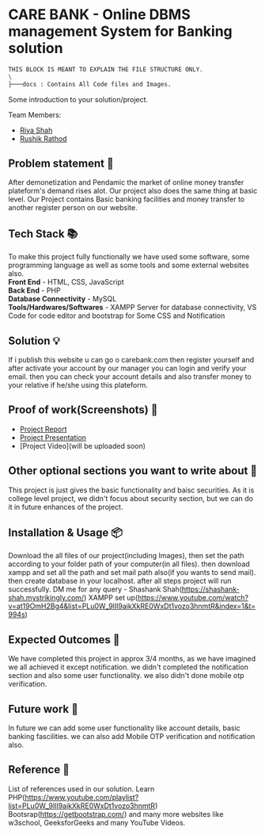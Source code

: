 # CARE BANK - Online DBMS management System for Banking solution
```bash
THIS BLOCK IS MEANT TO EXPLAIN THE FILE STRUCTURE ONLY.
\
├───docs : Contains All Code files and Images.
```

Some introduction to your solution/project.

Team Members:

- [Riya Shah](https://github.com/Riya1308)
- [Rushik Rathod](https://github.com/rushikrathod812)

## Problem statement 🐾

After demonetization and Pendamic the market of online money transfer plateform's demand rises alot. Our project also does the same thing at basic level.
Our Project contains Basic banking facilities and money transfer to another register person on our website.

## Tech Stack 📚

To make this project fully functionally we have used some software, some programming language as well as some tools and some external websites also.
</br><b>Front End</b> - HTML, CSS, JavaScript</br>
<b>Back End</b> - PHP</br>
<b>Database Connectivity</b> - MySQL</br>
<b>Tools/Hardwares/Softwares</b> - XAMPP Server for database connectivity, VS Code for code editor and bootstrap for Some CSS and Notification</br>

## Solution 💡

If i publish this website u can go o carebank.com then register yourself and after activate your account by our manager you can login and verify your email. then you can check your account details and also transfer money to your relative if he/she using this plateform.

## Proof of work(Screenshots) 🎥

- [Project Report](https://drive.google.com/file/d/1AaTXuqwondg2TDCogcEf2Vt0fLWOLEPR/view?usp=sharing)
- [Project Presentation](https://drive.google.com/file/d/1jpcHOUfOdP8GA3eLEi11gnY6iKQ-_LNV/view?usp=sharing)
- [Project Video](will be uploaded soon)

## Other optional sections you want to write about 📝

This project is just gives the basic functionality and baisc securities.
As it is college level project, we didn't focus about security section, but we can do it in future enhances of the project.

## Installation & Usage 📦

Download the all files of our project(including Images), then set the path according to your folder path of your computer(in all files).
then download xampp and set all the path and set mail path also(if you wants to send mail).
then create database in your localhost.
after all steps project will run successfully.
DM me for any query - Shashank Shah(https://shashank-shah.mystrikingly.com/)
XAMPP set up(https://www.youtube.com/watch?v=at19OmH2Bg4&list=PLu0W_9lII9aikXkRE0WxDt1vozo3hnmtR&index=1&t=994s)

## Expected Outcomes 💯

We have completed this project in approx 3/4 months, as we have imagined we all achieved it except notification.
we didn't completed the notification section and also some user functionality.
we also didn't done mobile otp verification.

## Future work 🤔

In future we can add some user functionality like account details, basic banking fascilities.
we can also add Mobile OTP verification and notification also.

## Reference 📖

List of references used in our solution.
Learn PHP(https://www.youtube.com/playlist?list=PLu0W_9lII9aikXkRE0WxDt1vozo3hnmtR)
Bootsrap(https://getbootstrap.com/)
and many more websites like w3school, GeeksforGeeks and many YouTube Videos.
